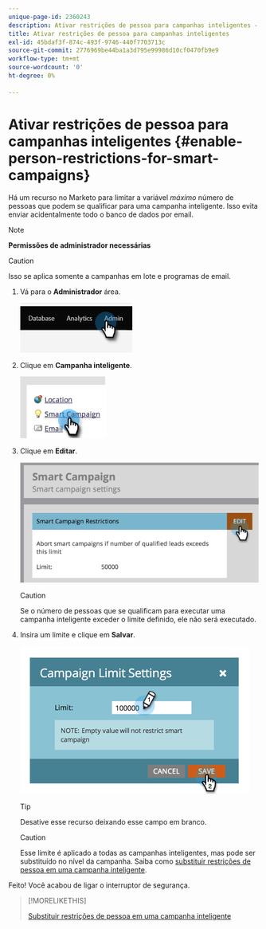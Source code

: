```yaml
---
unique-page-id: 2360243
description: Ativar restrições de pessoa para campanhas inteligentes - Documentos do Marketo - Documentação do produto
title: Ativar restrições de pessoa para campanhas inteligentes
exl-id: 45bdaf3f-874c-493f-9746-440f7703713c
source-git-commit: 2776969be44ba1a3d795e99986d10cf0470fb9e9
workflow-type: tm+mt
source-wordcount: '0'
ht-degree: 0%

---
```


# Ativar restrições de pessoa para campanhas inteligentes {#enable-person-restrictions-for-smart-campaigns}

Há um recurso no Marketo para limitar a variável _máximo_ número de pessoas que podem se qualificar para uma campanha inteligente. Isso evita enviar acidentalmente todo o banco de dados por email.

>[!NOTE]
>
>**Permissões de administrador necessárias**

>[!CAUTION]
>
>Isso se aplica somente a campanhas em lote e programas de email.

1. Vá para o **Administrador** área.

   ![](assets/enable-person-restrictions-for-smart-campaigns-1.png)

1. Clique em **Campanha inteligente**.

   ![](assets/enable-person-restrictions-for-smart-campaigns-2.png)

1. Clique em **Editar**.

   ![](assets/enable-person-restrictions-for-smart-campaigns-3.png)

   >[!CAUTION]
   >
   >Se o número de pessoas que se qualificam para executar uma campanha inteligente exceder o limite definido, ele não será executado.

1. Insira um limite e clique em **Salvar**.

   ![](assets/enable-person-restrictions-for-smart-campaigns-4.png)

   >[!TIP]
   >
   >Desative esse recurso deixando esse campo em branco.

   >[!CAUTION]
   >
   >Esse limite é aplicado a todas as campanhas inteligentes, mas pode ser substituído no nível da campanha. Saiba como [substituir restrições de pessoa em uma campanha inteligente](/help/marketo/product-docs/core-marketo-concepts/smart-campaigns/using-smart-campaigns/override-person-restrictions-in-a-smart-campaign.md).

Feito! Você acabou de ligar o interruptor de segurança.

>[!MORELIKETHIS]
>
>[Substituir restrições de pessoa em uma campanha inteligente](/help/marketo/product-docs/core-marketo-concepts/smart-campaigns/using-smart-campaigns/override-person-restrictions-in-a-smart-campaign.md)
